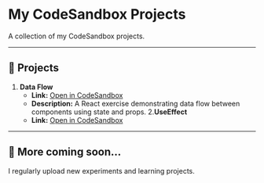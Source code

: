 # My CodeSandbox Projects

A collection of my CodeSandbox projects.

---

## 📂 Projects

1. **Data Flow**
   - **Link:** [Open in CodeSandbox](https://codesandbox.io/p/sandbox/data-flow-q9fp2l)
   - **Description:** A React exercise demonstrating data flow between components using state and props.
2.**UseEffect**
   - **Link:** [Open in CodeSandbox](https://codesandbox.io/p/sandbox/useeffect-lifecycle-rjc3w7)
---

## 🚀 More coming soon...
I regularly upload new experiments and learning projects.
